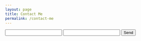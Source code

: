 ```yaml
---
layout: page
title: Contact Me
permalink: /contact-me
---
```


<form action="https://formspree.io/xpzyklgv" method="POST">
  <input type="text" name="name">
  <input type="email" name="_replyto">
  <input type="submit" value="Send">
</form>